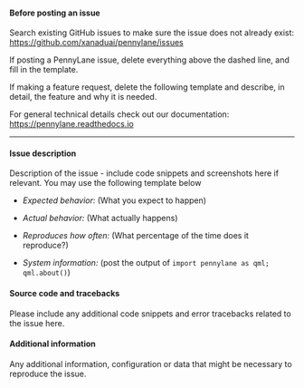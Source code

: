 #### Before posting an issue

Search existing GitHub issues to make sure the issue does not already exist:
https://github.com/xanaduai/pennylane/issues

If posting a PennyLane issue, delete everything above the dashed line, and fill
in the template.

If making a feature request, delete the following template and describe, in detail,
the feature and why it is needed.

For general technical details check out our documentation:
https://pennylane.readthedocs.io

-------------------------------------------------------------------------------------------------------------

#### Issue description

Description of the issue - include code snippets and screenshots here
if relevant. You may use the following template below

* *Expected behavior:* (What you expect to happen)

* *Actual behavior:* (What actually happens)

* *Reproduces how often:* (What percentage of the time does it reproduce?)

* *System information:* (post the output of `import pennylane as qml; qml.about()`)

#### Source code and tracebacks

Please include any additional code snippets and error tracebacks related
to the issue here.

#### Additional information

Any additional information, configuration or data that might be necessary
to reproduce the issue.
